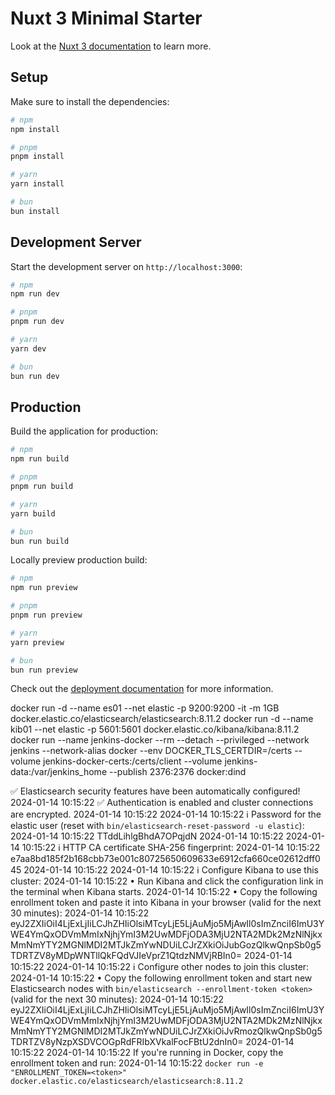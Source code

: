 # Nuxt 3 Minimal Starter

Look at the [Nuxt 3 documentation](https://nuxt.com/docs/getting-started/introduction) to learn more.

## Setup

Make sure to install the dependencies:

```bash
# npm
npm install

# pnpm
pnpm install

# yarn
yarn install

# bun
bun install
```

## Development Server

Start the development server on `http://localhost:3000`:

```bash
# npm
npm run dev

# pnpm
pnpm run dev

# yarn
yarn dev

# bun
bun run dev
```

## Production

Build the application for production:

```bash
# npm
npm run build

# pnpm
pnpm run build

# yarn
yarn build

# bun
bun run build
```

Locally preview production build:

```bash
# npm
npm run preview

# pnpm
pnpm run preview

# yarn
yarn preview

# bun
bun run preview
```

Check out the [deployment documentation](https://nuxt.com/docs/getting-started/deployment) for more information.

docker run -d --name es01 --net elastic -p 9200:9200 -it -m 1GB docker.elastic.co/elasticsearch/elasticsearch:8.11.2
docker run -d --name kib01 --net elastic -p 5601:5601 docker.elastic.co/kibana/kibana:8.11.2
docker run --name jenkins-docker --rm --detach --privileged --network jenkins --network-alias docker --env DOCKER_TLS_CERTDIR=/certs --volume jenkins-docker-certs:/certs/client --volume jenkins-data:/var/jenkins_home --publish 2376:2376 docker:dind

✅ Elasticsearch security features have been automatically configured!
2024-01-14 10:15:22 ✅ Authentication is enabled and cluster connections are encrypted.
2024-01-14 10:15:22 
2024-01-14 10:15:22 ℹ️  Password for the elastic user (reset with `bin/elasticsearch-reset-password -u elastic`):
2024-01-14 10:15:22   TTddLihlgBhdA7OPqjdN
2024-01-14 10:15:22 
2024-01-14 10:15:22 ℹ️  HTTP CA certificate SHA-256 fingerprint:
2024-01-14 10:15:22   e7aa8bd185f2b168cbb73e001c80725650609633e6912cfa660ce02612dff045
2024-01-14 10:15:22 
2024-01-14 10:15:22 ℹ️  Configure Kibana to use this cluster:
2024-01-14 10:15:22 • Run Kibana and click the configuration link in the terminal when Kibana starts.
2024-01-14 10:15:22 • Copy the following enrollment token and paste it into Kibana in your browser (valid for the next 30 minutes):
2024-01-14 10:15:22   eyJ2ZXIiOiI4LjExLjIiLCJhZHIiOlsiMTcyLjE5LjAuMjo5MjAwIl0sImZnciI6ImU3YWE4YmQxODVmMmIxNjhjYmI3M2UwMDFjODA3MjU2NTA2MDk2MzNlNjkxMmNmYTY2MGNlMDI2MTJkZmYwNDUiLCJrZXkiOiJubGozQlkwQnpSb0g5TDRTZV8yMDpWNTllQkFQdVJIeVprZ1QtdzNMVjRBIn0=
2024-01-14 10:15:22 
2024-01-14 10:15:22 ℹ️ Configure other nodes to join this cluster:
2024-01-14 10:15:22 • Copy the following enrollment token and start new Elasticsearch nodes with `bin/elasticsearch --enrollment-token <token>` (valid for the next 30 minutes):
2024-01-14 10:15:22   eyJ2ZXIiOiI4LjExLjIiLCJhZHIiOlsiMTcyLjE5LjAuMjo5MjAwIl0sImZnciI6ImU3YWE4YmQxODVmMmIxNjhjYmI3M2UwMDFjODA3MjU2NTA2MDk2MzNlNjkxMmNmYTY2MGNlMDI2MTJkZmYwNDUiLCJrZXkiOiJvRmozQlkwQnpSb0g5TDRTZV8yNzpXSDVCOGpRdFRIbXVkalFocFBtU2dnIn0=
2024-01-14 10:15:22 
2024-01-14 10:15:22   If you're running in Docker, copy the enrollment token and run:
2024-01-14 10:15:22   `docker run -e "ENROLLMENT_TOKEN=<token>" docker.elastic.co/elasticsearch/elasticsearch:8.11.2`